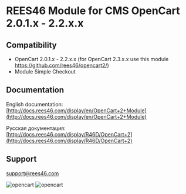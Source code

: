 # REES46 Module for CMS OpenCart 2.0.1.x - 2.2.x.x

## Compatibility

* OpenCart 2.0.1.x - 2.2.x.x (for OpenCart 2.3.x.x use this module https://github.com/rees46/opencart2/)
* Module Simple Checkout

## Documentation

English documentation: [http://docs.rees46.com/display/en/OpenCart+2+Module](http://docs.rees46.com/display/en/OpenCart+2+Module)

Русская документация: [http://docs.rees46.com/display/R46D/OpenCart+2](http://docs.rees46.com/display/R46D/OpenCart+2)

## Support

[support@rees46.com](mailto:support@rees46.com)

![opencart](https://api.rees46.com/marker/opencart)
![opencart](https://googleads.g.doubleclick.net/pagead/viewthroughconversion/871826946/?value=0&guid=ON&script=0)
